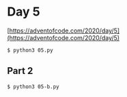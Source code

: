 # Day 5

[https://adventofcode.com/2020/day/5](https://adventofcode.com/2020/day/5)

```
$ python3 05.py
```

## Part 2


```
$ python3 05-b.py
```